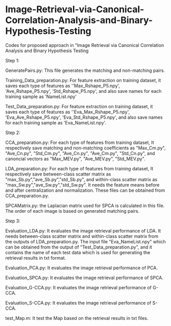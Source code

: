 # Image-Retrieval-via-Canonical-Correlation-Analysis-and-Binary-Hypothesis-Testing
Codes for proposed approach in "Image Retrieval via Canonical Correlation Analysis and Binary Hypothesis Testing

Step 1:

GeneratePairs.py: This file generates the matching and non-matching pairs.

Training_Data_preparation.py: For feature extraction on training dataset, it saves each type of features as ''Max_Rshape_P5.npy', 'Ave_Rshape_P5.npy', 'Std_Rshape_P5.npy', and also save names for each training sample as 'NameList.npy'

Test_Data_preparation.py: For feature extraction on training dataset, it saves each type of features as ''Eva_Max_Rshape_P5.npy', 'Eva_Ave_Rshape_P5.npy', 'Eva_Std_Rshape_P5.npy', and also save names for each training sample as 'Eva_NameList.npy'.

Step 2:

CCA_preparation.py: For each type of features from training dataset, It respectively save matching and non-matching coefficients as "Max_Cm.py", "Ave_Cn.py", "Std_Cm.py", "Ave_Cn.py", "Ave_Cm.py", "Std_Cn.py", and canoncial vectors as "Max_MEV.py", "Ave_MEV.py", "Std_MEV.py".

LDA_preparation.py: For each type of features from training dataset, It respectively save between-class scatter matrix as "max_Sb.py","ave_Sb.py","std_Sb.py", and within-class scatter matrix as "max_Sw.py","ave_Sw.py","std_Sw.py". It needs the feature means before and after centralization and normalization. These files can be obtained from CCA_preparation.py.

SPCAMatrix.py: the Laplacian matrix used for SPCA is calculated in this file. The order of each image is based on generated matching pairs.

Step 3:

Evaluation_LDA.py: It evaluates the image retrieval performance of LDA. It needs between-class scatter matrix and within-class scatter matrix from the outputs of LDA_preparation.py. The input file "Eva_NameList.npy" which can be obtained from the output of "Test_Data_preparation.py", and it contains the name of each test data which is used for generating the retrieval results in txt format.

Evaluation_PCA.py: It evaluates the image retrieval performance of PCA.

Evaluation_SPCA.py: It evaluates the image retrieval performance of SPCA.

Evaluation_G-CCA.py: It evaluates the image retrieval performance of G-CCA.

Evaluation_S-CCA.py: It evaluates the image retrieval performance of S-CCA.

test_Map.m: It test the Map based on the retrieval results in txt files. 
